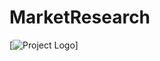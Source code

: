 # MarketResearch
[![Project Logo](https://drive.google.com/file/d/1nwqe2ehict_td0DuXDsl6ak5ZVTUxS3Z/view)]
